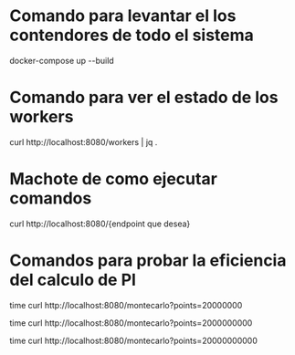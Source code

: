 # Comando para levantar el los contendores de todo el sistema
docker-compose up --build

# Comando para ver el estado de los workers
curl http://localhost:8080/workers | jq .

# Machote de como ejecutar comandos
curl http://localhost:8080/{endpoint que desea}


# Comandos para probar la eficiencia del calculo de PI
time curl http://localhost:8080/montecarlo?points=20000000

time curl http://localhost:8080/montecarlo?points=2000000000

time curl http://localhost:8080/montecarlo?points=20000000000
